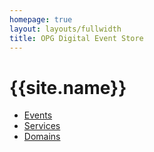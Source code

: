 ```yaml
---
homepage: true
layout: layouts/fullwidth
title: OPG Digital Event Store 
---
```


<h1 class="govuk-heading-xl">{{site.name}}</h1>

<ul class="govuk-list govuk-list--bullet">
    <li>
        <a class="govuk-link" href="events">Events</a>
    </li>
     <li>
        <a class="govuk-link" href="services">Services</a>
    </li>
     <li>
        <a class="govuk-link" href="domains">Domains</a>
    </li>
</ul>
